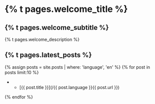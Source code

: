 # {% t pages.welcome_title %}

## {% t pages.welcome_subtitle %}

{% t pages.welcome_description %}

## {% t pages.latest_posts %}

{% assign posts = site.posts | where: 'language', 'en' %}
{% for post in posts limit:10 %}

* * [{{ post.title }}](/{{ post.language }}{{ post.url }})

{% endfor %}
